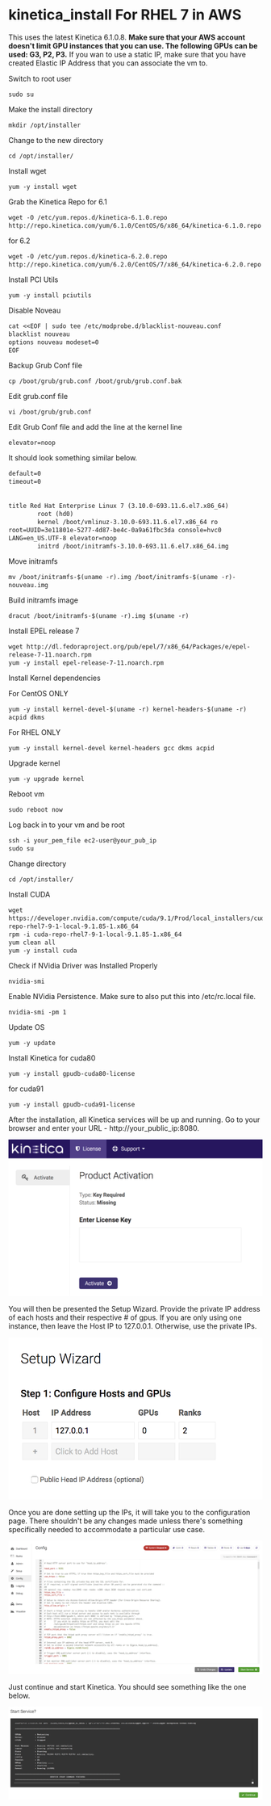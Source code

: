 # kinetica_install For RHEL 7 in AWS
This uses the latest Kinetica 6.1.0.8. __Make sure that your AWS account doesn't limit GPU instances that you can use. The following GPUs can be used: G3, P2, P3.__ If you wan to use a static IP, make sure that you have created Elastic IP Address that you can associate the vm to.

Switch to root user
```
sudo su 
```
Make the install directory
```
mkdir /opt/installer
```

Change to the new directory
```
cd /opt/installer/
```

Install wget
```
yum -y install wget
```

Grab the Kinetica Repo 
for 6.1
```
wget -O /etc/yum.repos.d/kinetica-6.1.0.repo http://repo.kinetica.com/yum/6.1.0/CentOS/6/x86_64/kinetica-6.1.0.repo
```
for 6.2
```
wget -O /etc/yum.repos.d/kinetica-6.2.0.repo http://repo.kinetica.com/yum/6.2.0/CentOS/7/x86_64/kinetica-6.2.0.repo
```

Install PCI Utils
```
yum -y install pciutils
```

Disable Noveau
```
cat <<EOF | sudo tee /etc/modprobe.d/blacklist-nouveau.conf
blacklist nouveau
options nouveau modeset=0
EOF
```

Backup Grub Conf file
```
cp /boot/grub/grub.conf /boot/grub/grub.conf.bak
```

Edit grub.conf file
```
vi /boot/grub/grub.conf
```

Edit Grub Conf file and add the line at the kernel line
```
elevator=noop
```

It should look something similar below.
```
default=0
timeout=0


title Red Hat Enterprise Linux 7 (3.10.0-693.11.6.el7.x86_64)
        root (hd0)
        kernel /boot/vmlinuz-3.10.0-693.11.6.el7.x86_64 ro root=UUID=3e11801e-5277-4d87-be4c-0a9a61fbc3da console=hvc0 LANG=en_US.UTF-8 elevator=noop
        initrd /boot/initramfs-3.10.0-693.11.6.el7.x86_64.img
```

Move initramfs
```
mv /boot/initramfs-$(uname -r).img /boot/initramfs-$(uname -r)-nouveau.img
```

Build initramfs image
```
dracut /boot/initramfs-$(uname -r).img $(uname -r)
```

Install EPEL release 7
```
wget http://dl.fedoraproject.org/pub/epel/7/x86_64/Packages/e/epel-release-7-11.noarch.rpm
yum -y install epel-release-7-11.noarch.rpm
```
Install Kernel dependencies

For CentOS ONLY
```
yum -y install kernel-devel-$(uname -r) kernel-headers-$(uname -r) acpid dkms
```
For RHEL ONLY
```
yum -y install kernel-devel kernel-headers gcc dkms acpid 
```

Upgrade kernel
```
yum -y upgrade kernel
```

Reboot vm
```
sudo reboot now
```

Log back in to your vm and be root
```
ssh -i your_pem_file ec2-user@your_pub_ip
sudo su
```

Change directory
```
cd /opt/installer/
```

Install CUDA
```
wget https://developer.nvidia.com/compute/cuda/9.1/Prod/local_installers/cuda-repo-rhel7-9-1-local-9.1.85-1.x86_64
rpm -i cuda-repo-rhel7-9-1-local-9.1.85-1.x86_64
yum clean all
yum -y install cuda
```

Check if NVidia Driver was Installed Properly
```
nvidia-smi
```

Enable NVidia Persistence. Make sure to also put this into /etc/rc.local file.
```
nvidia-smi -pm 1
```

Update OS
```
yum -y update
```
 
Install Kinetica
for cuda80
```
yum -y install gpudb-cuda80-license
```
for cuda91
```
yum -y install gpudb-cuda91-license
```

After the installation, all Kinetica services will be up and running. Go to your browser and enter your URL - http://your_public_ip:8080.

![alt text](https://github.com/rcgarcia74/kinetica_install/blob/master/license_window.png)

You will then be presented the Setup Wizard. Provide the private IP address of each hosts and their respective # of gpus. If you are only using one instance, then leave the Host IP to 127.0.0.1. Otherwise, use the private IPs. 

![alt text](https://github.com/rcgarcia74/kinetica_install/blob/master/1.png)

Once you are done setting up the IPs, it will take you to the configuration page. There shouldn't be any changes made unless there's something specifically needed to accommodate a particular use case. 

![alt text](https://github.com/rcgarcia74/kinetica_install/blob/master/3.png)

Just continue and start Kinetica. You should see something like the one below.

![alt text](https://github.com/rcgarcia74/kinetica_install/blob/master/2.png)
